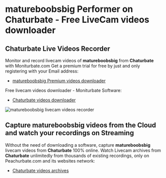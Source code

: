 # matureboobsbig Performer on Chaturbate - Free LiveCam videos downloader

## Chaturbate Live Videos Recorder

Monitor and record livecam videos of **matureboobsbig** from **Chaturbate** with Moniturbate.com
Get a premium trial for free by just and only registering with your Email address:
* [matureboobsbig Premium videos downloader](https://moniturbate.com/request-demo-licence-key.html)

Free livecam videos downloader - Moniturbate Software:
* [Chaturbate videos downloader](https://moniturbate.com/moniturbate-download-software.html)

![matureboobsbig livecam videos recorder](https://peachurnet.com/templates/moniturbate-software.png)


## Capture matureboobsbig videos from the Cloud and watch your recordings on Streaming

Without the need of downloading a software, capture **matureboobsbig** livecam videos from **Chaturbate** 100% online.
Watch Livecam archives from **Chaturbate** unlimitedly from thousands of existing recordings, only on Peachurbate.com and its websites network:
* [Chaturbate videos archives](https://peachurnet.com/)